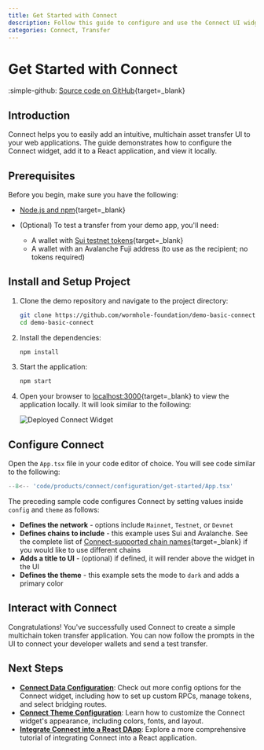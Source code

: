 ```yaml
---
title: Get Started with Connect
description: Follow this guide to configure and use the Connect UI widget to easily add an intuitive, multichain asset transfer UI to your web applications.  
categories: Connect, Transfer
---
```


# Get Started with Connect

:simple-github: [Source code on GitHub](https://github.com/wormhole-foundation/demo-basic-connect){target=\_blank}

## Introduction

Connect helps you to easily add an intuitive, multichain asset transfer UI to your web applications. The guide demonstrates how to configure the Connect widget, add it to a React application, and view it locally.

## Prerequisites

Before you begin, make sure you have the following:

- [Node.js and npm](https://docs.npmjs.com/downloading-and-installing-node-js-and-npm){target=\_blank}

- (Optional) To test a transfer from your demo app, you'll need:

    - A wallet with [Sui testnet tokens](https://faucet.sui.io/){target=\_blank}
    - A wallet with an Avalanche Fuji address (to use as the recipient; no tokens required)

## Install and Setup Project

1. Clone the demo repository and navigate to the project directory:

    ```bash
    git clone https://github.com/wormhole-foundation/demo-basic-connect.git
    cd demo-basic-connect
    ```

2. Install the dependencies:

    ```bash
    npm install
    ```

3. Start the application:

    ```bash
    npm start
    ```

4. Open your browser to [localhost:3000](http://localhost:3000){target=\_blank} to view the application locally. It will look similar to the following:

    ![Deployed Connect Widget](/docs/images/products/connect/tutorials/react-dapp/get-started/connect-get-started-01.webp)

## Configure Connect

Open the `App.tsx` file in your code editor of choice. You will see code similar to the following:

```typescript title="App.tsx"
--8<-- 'code/products/connect/configuration/get-started/App.tsx'
```

The preceding sample code configures Connect by setting values inside `config` and `theme` as follows:

- **Defines the network** - options include `Mainnet`, `Testnet`, or `Devnet`
- **Defines chains to include** - this example uses Sui and Avalanche. See the complete list of [Connect-supported chain names](https://github.com/wormhole-foundation/wormhole-sdk-ts/blob/main/core/base/src/constants/chains.ts){target=\_blank} if you would like to use different chains
- **Adds a title to UI** - (optional) if defined, it will render above the widget in the UI
- **Defines the theme** - this example sets the mode to `dark` and adds a primary color

## Interact with Connect

Congratulations! You've successfully used Connect to create a simple multichain token transfer application. You can now follow the prompts in the UI to connect your developer wallets and send a test transfer.

## Next Steps

- [**Connect Data Configuration**](/docs/products/connect/configuration/data/): Check out more config options for the Connect widget, including how to set up custom RPCs, manage tokens, and select bridging routes.
- [**Connect Theme Configuration**](/docs/products/connect/configuration/theme/): Learn how to customize the Connect widget's appearance, including colors, fonts, and layout.
- [**Integrate Connect into a React DApp**](/docs/products/connect/tutorials/react-dapp/): Explore a more comprehensive tutorial of integrating Connect into a React application.

<!--TODO: Definitely want to feature using Connect to interact with your NTT deployment-->

